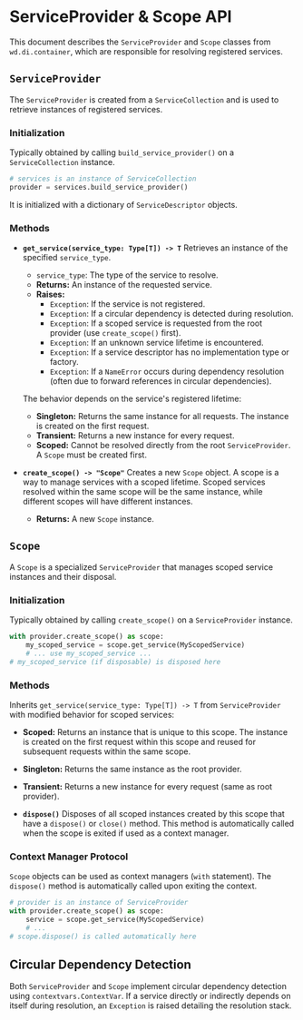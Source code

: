 # ServiceProvider & Scope API

This document describes the `ServiceProvider` and `Scope` classes from `wd.di.container`, which are responsible for resolving registered services.

## `ServiceProvider`

The `ServiceProvider` is created from a `ServiceCollection` and is used to retrieve instances of registered services.

### Initialization

Typically obtained by calling `build_service_provider()` on a `ServiceCollection` instance.

```python
# services is an instance of ServiceCollection
provider = services.build_service_provider()
```

It is initialized with a dictionary of `ServiceDescriptor` objects.

### Methods

- **`get_service(service_type: Type[T]) -> T`**
  Retrieves an instance of the specified `service_type`.
  - `service_type`: The type of the service to resolve.
  - **Returns:** An instance of the requested service.
  - **Raises:**
    - `Exception`: If the service is not registered.
    - `Exception`: If a circular dependency is detected during resolution.
    - `Exception`: If a scoped service is requested from the root provider (use `create_scope()` first).
    - `Exception`: If an unknown service lifetime is encountered.
    - `Exception`: If a service descriptor has no implementation type or factory.
    - `Exception`: If a `NameError` occurs during dependency resolution (often due to forward references in circular dependencies).

  The behavior depends on the service's registered lifetime:
    - **Singleton:** Returns the same instance for all requests. The instance is created on the first request.
    - **Transient:** Returns a new instance for every request.
    - **Scoped:** Cannot be resolved directly from the root `ServiceProvider`. A `Scope` must be created first.

- **`create_scope() -> "Scope"`**
  Creates a new `Scope` object.
A scope is a way to manage services with a scoped lifetime. Scoped services resolved within the same scope will be the same instance, while different scopes will have different instances.
  - **Returns:** A new `Scope` instance.

## `Scope`

A `Scope` is a specialized `ServiceProvider` that manages scoped service instances and their disposal.

### Initialization

Typically obtained by calling `create_scope()` on a `ServiceProvider` instance.

```python
with provider.create_scope() as scope:
    my_scoped_service = scope.get_service(MyScopedService)
    # ... use my_scoped_service ...
# my_scoped_service (if disposable) is disposed here
```

### Methods

Inherits `get_service(service_type: Type[T]) -> T` from `ServiceProvider` with modified behavior for scoped services:
  - **Scoped:** Returns an instance that is unique to this scope. The instance is created on the first request within this scope and reused for subsequent requests within the same scope.
  - **Singleton:** Returns the same instance as the root provider.
  - **Transient:** Returns a new instance for every request (same as root provider).

- **`dispose()`**
  Disposes of all scoped instances created by this scope that have a `dispose()` or `close()` method.
  This method is automatically called when the scope is exited if used as a context manager.

### Context Manager Protocol

`Scope` objects can be used as context managers (`with` statement). The `dispose()` method is automatically called upon exiting the context.

```python
# provider is an instance of ServiceProvider
with provider.create_scope() as scope:
    service = scope.get_service(MyScopedService)
    # ...
# scope.dispose() is called automatically here
```

## Circular Dependency Detection

Both `ServiceProvider` and `Scope` implement circular dependency detection using `contextvars.ContextVar`. If a service directly or indirectly depends on itself during resolution, an `Exception` is raised detailing the resolution stack. 